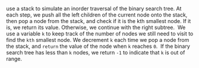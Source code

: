 use a stack to simulate an inorder traversal of the binary search tree. At each step, we push all the left children of the current node onto the stack, then pop a node from the stack, and check if it is the kth smallest node. If it is, we return its value. Otherwise, we continue with the right subtree.
​
We use a variable `k` to keep track of the number of nodes we still need to visit to find the `kth` smallest node. We decrement `k` each time we pop a node from the stack, and `return` the value of the node when `k` reaches `0`.
​
If the binary search tree has less than `k` nodes, we return `-1` to indicate that `k` is out of range.